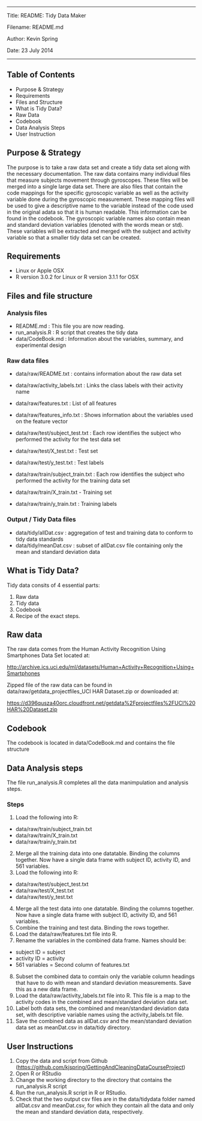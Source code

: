 --------------------------------------------------------------------

Title: README: Tidy Data Maker

Filename: README.md

Author: Kevin Spring

Date: 23 July 2014

--------------------------------------------------------------------

## Table of Contents
* Purpose & Strategy
* Requirements
* Files and Structure
* What is Tidy Data?
* Raw Data
* Codebook
* Data Analysis Steps
* User Instruction

## Purpose & Strategy
The purpose is to take a raw data set and create a tidy data set along with the necessary documentation. The raw data contains many individual files that measure subjects movement through gyroscopes. These files will be merged into a single large data set. There are also files that contain the code mappings for the specific gyroscopic variable as well as the activity variable done during the gyroscopic measurement. These mapping files will be used to give a descriptive name to the variable instead of the code used in the original adata so that it is human readable. This information can be found in the codebook. The gyroscopic variable names also contain mean and standard deviation variables (denoted with the words mean or std). These variables will be extracted and merged with the subject and activity variable so that a smaller tidy data set can be created.

## Requirements
* Linux or Apple OSX
* R version 3.0.2 for Linux or R version 3.1.1 for OSX

## Files and file structure

### Analysis files

* README.md : This file you are now reading.
* run_analysis.R : R script that creates the tidy data
* data/CodeBook.md : Information about the variables, summary, and experimental design

### Raw data files

* data/raw/README.txt : contains information about the raw data set
* data/raw/activity_labels.txt : Links the class labels with their activity name
* data/raw/features.txt : List of all features
* data/raw/features_info.txt : Shows information about the variables used on the feature vector

* data/raw/test/subject_test.txt : Each row identifies the subject who performed the activity for the test data set
* data/raw/test/X_test.txt : Test set
* data/raw/test/y_test.txt : Test labels
* data/raw/train/subject_train.txt : Each row identifies the subject who performed the activity for the training data set
* data/raw/train/X_train.txt - Training set
* data/raw/train/y_train.txt : Training labels

### Output / Tidy Data files

* data/tidy/allDat.csv : aggregation of test and training data to conform to tidy data standards
* data/tidy/meanDat.csv : subset of allDat.csv file containing only the mean and standard deviation data

## What is Tidy Data?

Tidy data consits of 4 essential parts:

1. Raw data
2. Tidy data
3. Codebook
4. Recipe of the exact steps.

## Raw data

The raw data comes from the Human Activity Recognition Using Smartphones Data Set located at:

http://archive.ics.uci.edu/ml/datasets/Human+Activity+Recognition+Using+Smartphones

Zipped file of the raw data can be found in data/raw/getdata_projectfiles_UCI HAR Dataset.zip or downloaded at:

https://d396qusza40orc.cloudfront.net/getdata%2Fprojectfiles%2FUCI%20HAR%20Dataset.zip

## Codebook

The codebook is located in data/CodeBook.md and contains the file structure 

## Data Analysis steps

The file run_analysis.R completes all the data manimpulation and analysis steps.

### Steps
1. Load the following into R:
* data/raw/train/subject_train.txt
* data/raw/train/X_train.txt
* data/raw/train/y_train.txt
2. Merge all the training data into one datatable. Binding the columns together. Now have a single data frame with subject ID, activity ID, and 561 variables.
3. Load the following into R:
* data/raw/test/subject_test.txt
* data/raw/test/X_test.txt
* data/raw/test/y_test.txt
4. Merge all the test data into one datatable. Binding the columns together. Now have a single data frame with subject ID, activity ID, and 561 variables.
5. Combine the training and test data. Binding the rows together.
6. Load the data/raw/features.txt file into R.
7. Rename the variables in the combined data frame. Names should be:
* subject ID = subject
* activity ID = activity
* 561 variables = Second column of features.txt 
8. Subset the combined data to comtain only the variable column headings that have to do with mean and standard deviation measurements.  Save this as a new data frame.
9. Load the data/raw/activity_labels.txt file into R. This file is a map to the activity codes in the combined and mean/standard deviation data set.
10. Label both data sets, the combined and mean/standard deviation data set, with descriptive variable names using the activity_labels.txt file.
11. Save the combined data as allDat.csv and the mean/standard deviation data set as meanDat.csv in data/tidy directory.

## User Instructions

1. Copy the data and script from Github (https://github.com/kjspring/GettingAndCleaningDataCourseProject)
2. Open R or RStudio
3. Change the working directory to the directory that contains the run_analysis.R script
4. Run the run_analysis.R script in R or RStudio.
5. Check that the two output csv files are in the data/tidydata folder named allDat.csv and meanDat.csv, for which they contain all the data and only the mean and standard deviation data, respectively.